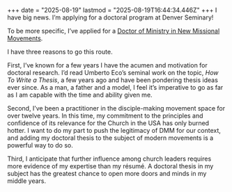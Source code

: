 +++
date = "2025-08-19"
lastmod = "2025-08-19T16:44:34.446Z"
+++
I have big news. I’m applying for a doctoral program at Denver Seminary!

To be more specific, I’ve applied for a [Doctor of Ministry in New Missional Movements](https://denverseminary.edu/program/doctor-of-ministry-in-new-missional-movements/).

I have three reasons to go this route. 

First, I’ve known for a few years I have the acumen and motivation for doctoral research. I’d read Umberto Eco’s seminal work on the topic, _How To Write a Thesis_, a few years ago and have been pondering thesis ideas ever since. As a man, a father and a model, I feel it’s imperative to go as far as I am capable with the time and ability given me.

Second, I’ve been a practitioner in the disciple-making movement space for over twelve years. In this time, my commitment to the principles and confidence of its relevance for the Church in the USA has only burned hotter. I want to do my part to push the legitimacy of DMM for our context, and adding my doctoral thesis to the subject of modern movements is a powerful way to do so.

Third, I anticipate that further influence among church leaders requires more evidence of my expertise than my résumé. A doctoral thesis in my subject has the greatest chance to open more doors and minds in my middle years.